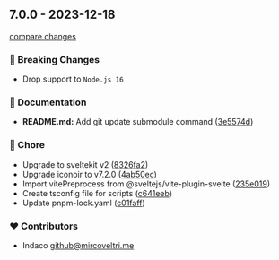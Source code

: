 ## 7.0.0 - 2023-12-18

[compare changes](https://github.com/indaco/svelte-iconoir/compare/v6.1.0...7.0.0)

### 🚨 Breaking Changes

- Drop support to `Node.js 16`

### 📖 Documentation

- **README.md:** Add git update submodule command ([3e5574d](https://github.com/indaco/svelte-iconoir/commit/3e5574d))

### 🏡 Chore

- Upgrade to sveltekit v2 ([8326fa2](https://github.com/indaco/svelte-iconoir/commit/8326fa2))
- Upgrade iconoir to v7.2.0 ([4ab50ec](https://github.com/indaco/svelte-iconoir/commit/4ab50ec))
- Import vitePreprocess from @sveltejs/vite-plugin-svelte ([235e019](https://github.com/indaco/svelte-iconoir/commit/235e019))
- Create tsconfig file for scripts ([c641eeb](https://github.com/indaco/svelte-iconoir/commit/c641eeb))
- Update pnpm-lock.yaml ([c01faff](https://github.com/indaco/svelte-iconoir/commit/c01faff))

### ❤️ Contributors

- Indaco <github@mircoveltri.me>
